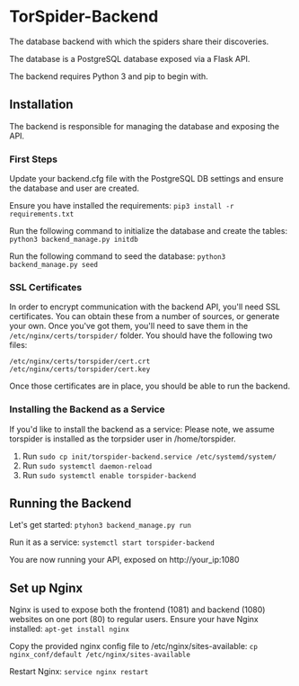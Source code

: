 # TorSpider-Backend
The database backend with which the spiders share their discoveries.

The database is a PostgreSQL database exposed via a Flask API.

The backend requires Python 3 and pip to begin with.


## Installation
The backend is responsible for managing the database and exposing the API.

### First Steps

Update your backend.cfg file with the PostgreSQL DB settings and ensure the database and user are created.

Ensure you have installed the requirements:
`pip3 install -r requirements.txt`

Run the following command to initialize the database and create the tables:
`python3 backend_manage.py initdb`

Run the following command to seed the database:
`python3 backend_manage.py seed`

### SSL Certificates

In order to encrypt communication with the backend API, you'll need SSL certificates. You can obtain these from a number of sources, or generate your own. Once you've got them, you'll need to save them in the `/etc/nginx/certs/torspider/` folder. You should have the following two files:

`/etc/nginx/certs/torspider/cert.crt`
`/etc/nginx/certs/torspider/cert.key`

Once those certificates are in place, you should be able to run the backend.

### Installing the Backend as a Service

If you'd like to install the backend as a service:
Please note, we assume torspider is installed as the torpsider user in /home/torspider.
1. Run `sudo cp init/torspider-backend.service /etc/systemd/system/`
2. Run `sudo systemctl daemon-reload`
3. Run `sudo systemctl enable torspider-backend`

## Running the Backend
Let's get started:
`ptyhon3 backend_manage.py run`

Run it as a service:
`systemctl start torspider-backend`

You are now running your API, exposed on http://your_ip:1080

## Set up Nginx
Nginx is used to expose both the frontend (1081) and backend (1080) websites on one port (80) to regular users.
Ensure your have Nginx installed: `apt-get install nginx`

Copy the provided nginx config file to /etc/nginx/sites-available:
`cp nginx_conf/default /etc/nginx/sites-available`

Restart Nginx:
`service nginx restart`
